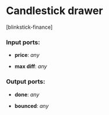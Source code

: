 # Candlestick drawer

[blinkstick-finance]

### Input ports:

* __price__: _any_



* __max diff__: _any_



### Output ports:

* __done__: _any_



* __bounced__: _any_



